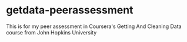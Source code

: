 getdata-peerassessment
======================

This is for my peer assessment in Coursera's Getting And Cleaning Data course from John Hopkins University
